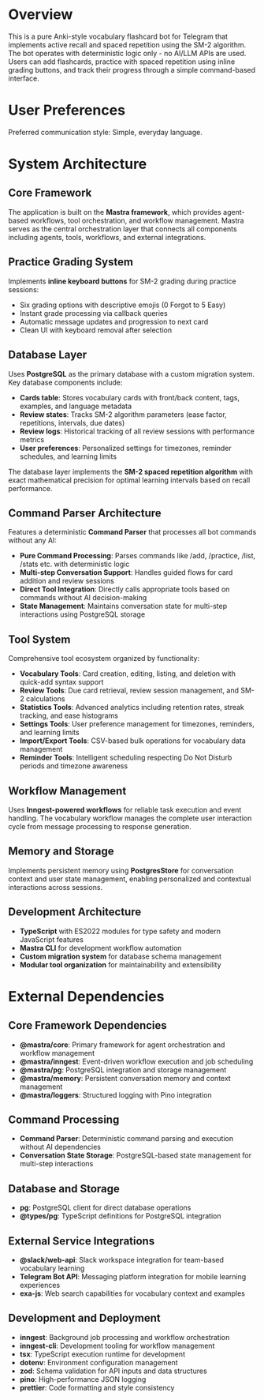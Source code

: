 # Overview

This is a pure Anki-style vocabulary flashcard bot for Telegram that implements active recall and spaced repetition using the SM-2 algorithm. The bot operates with deterministic logic only - no AI/LLM APIs are used. Users can add flashcards, practice with spaced repetition using inline grading buttons, and track their progress through a simple command-based interface.

# User Preferences

Preferred communication style: Simple, everyday language.

# System Architecture

## Core Framework
The application is built on the **Mastra framework**, which provides agent-based workflows, tool orchestration, and workflow management. Mastra serves as the central orchestration layer that connects all components including agents, tools, workflows, and external integrations.

## Practice Grading System
Implements **inline keyboard buttons** for SM-2 grading during practice sessions:
- Six grading options with descriptive emojis (0 Forgot to 5 Easy)
- Instant grade processing via callback queries
- Automatic message updates and progression to next card
- Clean UI with keyboard removal after selection

## Database Layer
Uses **PostgreSQL** as the primary database with a custom migration system. Key database components include:
- **Cards table**: Stores vocabulary cards with front/back content, tags, examples, and language metadata
- **Review states**: Tracks SM-2 algorithm parameters (ease factor, repetitions, intervals, due dates)
- **Review logs**: Historical tracking of all review sessions with performance metrics
- **User preferences**: Personalized settings for timezones, reminder schedules, and learning limits

The database layer implements the **SM-2 spaced repetition algorithm** with exact mathematical precision for optimal learning intervals based on recall performance.

## Command Parser Architecture
Features a deterministic **Command Parser** that processes all bot commands without any AI:
- **Pure Command Processing**: Parses commands like /add, /practice, /list, /stats etc. with deterministic logic
- **Multi-step Conversation Support**: Handles guided flows for card addition and review sessions
- **Direct Tool Integration**: Directly calls appropriate tools based on commands without AI decision-making
- **State Management**: Maintains conversation state for multi-step interactions using PostgreSQL storage

## Tool System
Comprehensive tool ecosystem organized by functionality:
- **Vocabulary Tools**: Card creation, editing, listing, and deletion with quick-add syntax support
- **Review Tools**: Due card retrieval, review session management, and SM-2 calculations
- **Statistics Tools**: Advanced analytics including retention rates, streak tracking, and ease histograms
- **Settings Tools**: User preference management for timezones, reminders, and learning limits
- **Import/Export Tools**: CSV-based bulk operations for vocabulary data management
- **Reminder Tools**: Intelligent scheduling respecting Do Not Disturb periods and timezone awareness

## Workflow Management
Uses **Inngest-powered workflows** for reliable task execution and event handling. The vocabulary workflow manages the complete user interaction cycle from message processing to response generation.

## Memory and Storage
Implements persistent memory using **PostgresStore** for conversation context and user state management, enabling personalized and contextual interactions across sessions.

## Development Architecture
- **TypeScript** with ES2022 modules for type safety and modern JavaScript features
- **Mastra CLI** for development workflow automation
- **Custom migration system** for database schema management
- **Modular tool organization** for maintainability and extensibility

# External Dependencies

## Core Framework Dependencies
- **@mastra/core**: Primary framework for agent orchestration and workflow management
- **@mastra/inngest**: Event-driven workflow execution and job scheduling
- **@mastra/pg**: PostgreSQL integration and storage management
- **@mastra/memory**: Persistent conversation memory and context management
- **@mastra/loggers**: Structured logging with Pino integration

## Command Processing
- **Command Parser**: Deterministic command parsing and execution without AI dependencies
- **Conversation State Storage**: PostgreSQL-based state management for multi-step interactions

## Database and Storage
- **pg**: PostgreSQL client for direct database operations
- **@types/pg**: TypeScript definitions for PostgreSQL integration

## External Service Integrations
- **@slack/web-api**: Slack workspace integration for team-based vocabulary learning
- **Telegram Bot API**: Messaging platform integration for mobile learning experiences
- **exa-js**: Web search capabilities for vocabulary context and examples

## Development and Deployment
- **inngest**: Background job processing and workflow orchestration
- **inngest-cli**: Development tooling for workflow management
- **tsx**: TypeScript execution runtime for development
- **dotenv**: Environment configuration management
- **zod**: Schema validation for API inputs and data structures
- **pino**: High-performance JSON logging
- **prettier**: Code formatting and style consistency